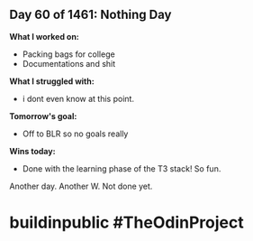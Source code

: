 ## Day 60 of 1461: Nothing Day

**What I worked on:**

- Packing bags for college
- Documentations and shit

**What I struggled with:**

- i dont even know at this point.

**Tomorrow's goal:**

- Off to BLR so no goals really

**Wins today:**

- Done with the learning phase of the T3 stack! So fun.

Another day. Another W. Not done yet.

# buildinpublic #TheOdinProject
